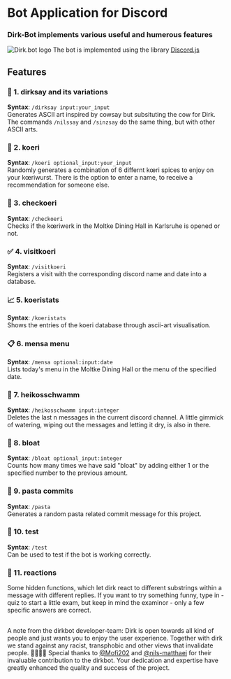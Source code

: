 # Bot Application for Discord
### Dirk-Bot implements various useful and humerous features
![Dirk.bot logo](https://media.discordapp.net/attachments/1062655818794803231/1062677815029407754/DIRKBOT.png)
The bot is implemented using the library [Discord.js](https://discord.js.org)

## Features
### 💬 1. dirksay and its variations
**Syntax**: `/dirksay input:your_input` <br>
Generates ASCII art inspired by cowsay but subsituting the cow for Dirk. The commands `/nilssay` and `/sinzsay` do the same thing, but with other ASCII arts.

### 🌭 2. koeri
**Syntax**: `/koeri optional_input:your_input` <br>
Randomly generates a combination of 6 differnt kœri spices to enjoy on your kœriwurst. There is the option to enter a name, to receive a recommendation for someone else.

### 🔎 3. checkoeri
**Syntax**: `/checkoeri` <br>
Checks if the kœriwerk in the Moltke Dining Hall in Karlsruhe is opened or not.

### ✅ 4. visitkoeri
**Syntax**: `/visitkoeri` <br>
Registers a visit with the corresponding discord name and date into a database.

### 📈 5. koeristats
**Syntax**: `/koeristats` <br>
Shows the entries of the koeri database through ascii-art visualisation.

### 📋 6. mensa menu
**Syntax**: `/mensa optional:input:date` <br>
Lists today's menu in the Moltke Dining Hall or the menu of the specified date.

### 🧽 7. heikosschwamm
**Syntax**: `/heikosschwamm input:integer` <br>
Deletes the last n messages in the current discord channel. A little gimmick of watering, wiping out the messages and letting it dry, is also in there.

### 🎈 8. bloat
**Syntax**: `/bloat optional_input:integer` <br>
Counts how many times we have said "bloat" by adding either 1 or the specified number to the previous amount.

### 🍝 9. pasta commits
**Syntax**: `/pasta` <br>
Generates a random pasta related commit message for this project.

### 📎 10. test
**Syntax**: `/test` <br>
Can be used to test if the bot is working correctly.

### 📨 11. reactions
Some hidden functions, which let dirk react to different substrings within a message with different replies. If you want to try something funny, type in -quiz to start a little exam, but keep in mind the examinor - only a few specific answers are correct.
##

A note from the dirkbot developer-team: Dirk is open towards all kind of people and just wants you to enjoy the user experience. Together with dirk we stand against any racist, transphobic and other views that invalidate people. 🏳️‍🌈🏳️‍⚧️
Special thanks to [@Mofi202](https://github.com/Mofi202) and [@nils-matthaei](https://github.com/nils-matthaei) for their invaluable contribution to the dirkbot. Your dedication and expertise have greatly enhanced the quality and success of the project. 
